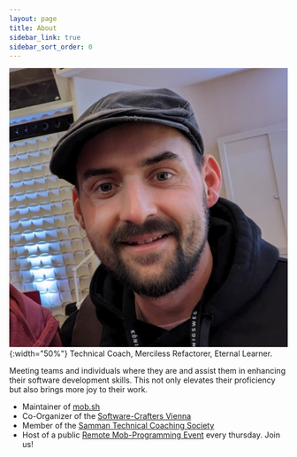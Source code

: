 ```yaml
---
layout: page
title: About
sidebar_link: true
sidebar_sort_order: 0
---
```


![Gregor Riegler!](/assets/img/Portrait.jpg){:width="50%"}
Technical Coach, Merciless Refactorer, Eternal Learner.

Meeting teams and individuals where they are and assist them in enhancing their software development skills. 
This not only elevates their proficiency but also brings more joy to their work.

- Maintainer of [mob.sh](mob.sh)
- Co-Organizer of the [Software-Crafters Vienna](https://www.meetup.com/de-DE/software-crafters-vienna/)
- Member of the [Samman Technical Coaching Society](https://sammancoaching.org/)
- Host of a public [Remote Mob-Programming Event](https://github.com/gregorriegler/mob-programming-rpg) every thursday. Join us!